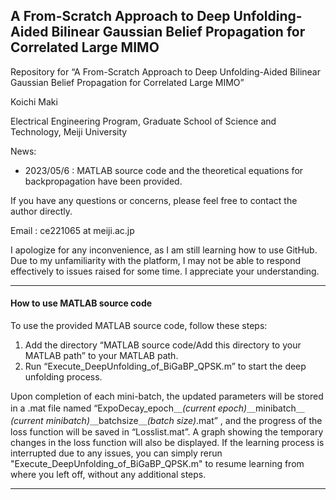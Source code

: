 ## A From-Scratch Approach to Deep Unfolding-Aided Bilinear Gaussian Belief Propagation for Correlated Large MIMO

Repository for “A From-Scratch Approach to Deep Unfolding-Aided Bilinear Gaussian Belief Propagation for Correlated Large MIMO”

Koichi Maki

Electrical Engineering Program, Graduate School of Science and Technology, Meiji University

News:

- 2023/05/6 : MATLAB source code and the theoretical equations for backpropagation have been provided.

If you have any questions or concerns, please feel free to contact the author directly.

Email : ce221065 at meiji.ac.jp

I apologize for any inconvenience, as I am still learning how to use GitHub. Due to my unfamiliarity with the platform, I may not be able to respond effectively to issues raised for some time. I appreciate your understanding.

------

#### How to use MATLAB source code

To use the provided MATLAB source code, follow these steps:

1. Add the directory “MATLAB source code/Add this directory to your MATLAB path” to your MATLAB path.
2. Run “Execute_DeepUnfolding_of_BiGaBP_QPSK.m” to start the deep unfolding process.

Upon completion of each mini-batch, the updated parameters will be stored in a .mat file named “ExpoDecay_epoch＿*(current epoch)*＿minibatch＿*(current minibatch)*＿batchsize＿*(batch size)*.mat” , and the progress of the loss function will be saved in “Losslist.mat”. A graph showing the temporary changes in the loss function will also be  displayed. If the learning process is interrupted due to any issues, you can simply rerun "Execute_DeepUnfolding_of_BiGaBP_QPSK.m" to resume  learning from where you left off, without any additional steps.

------
